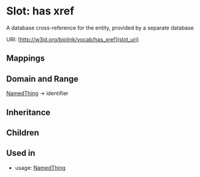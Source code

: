 # Slot: has xref


A database cross-reference for the entity, provided by a separate database

URI: [http://w3id.org/biolink/vocab/has_xref](slot_uri)
## Mappings

## Domain and Range

[NamedThing](NamedThing.md) -> identifier
## Inheritance

## Children

## Used in

 *  usage: [NamedThing](NamedThing.md)
